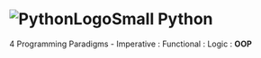# ![PythonLogoSmall](https://github.com/Spades86/Undergraduate/blob/master/images/PythonLogoSmall.png?raw=true) Python

4 Programming Paradigms - Imperative : Functional : Logic : <b>OOP</b>
